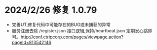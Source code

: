# 2024/2/26 修复 1.0.79
- 完善UT,修复代码中可能存在的BUG或未捕获的异常
- 服务注册去除 /register.json 接口逻辑,保持/heartbeat.json 定期发心跳即可。http://conf.ctripcorp.com/pages/viewpage.action?pageId=813542146